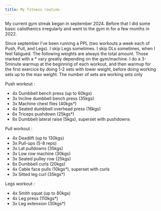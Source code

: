 ```yaml
---
title: My fitness routine
---
```


My current gym streak began in september 2024. Before that I did some basic calisthenics irregularly and went to the gym in for a few months in 2022. 

Since september I've been running a PPL (two workouts a week each of Push, Pull, and Legs). I skip Legs sometimes. I skip DLs sometimes, when I feel fatigued.
The following weights are always the total amount. Those marked with a * vary greatly depending on the gym/machine. 
I do a 3-5minute warmup at the beginning of each workout, and then warmup for the first exercice by doing 1-2 sets with lower weight, before doing working sets up to the max weight. 
The number of sets are working sets only

Push workout : 
- 4x Dumbbell bench press (up to 60kgs)
- 3x Incline dumbbell bench press (35kgs)
- 3x Machine chest flies (40kgs*)
- 4x Seated dumbbell overhead press (16kgs)
- 6x Triceps pushdown (25kgs*)
- 8x Dumbbell lateral raise (5kgs), superset with pushdowns

Pull workout : 
- 4x Deadlift (up to 130kgs)
- 3x Pull-ups  (5-8 reps)
- 3x Lat pulldowns (35kgs)
- 3x Low row machine (30kgs)
- 3x Seated pulley row (25kgs)
- 8x Dumbbell curls (20kgs)
- 4x Cable face pulls (10kgs*), superset with curls
- 3x Sitted leg curl (35kgs*)

Legs workout : 
- 4x Smith squat (up to 80kgs)
- 4x Leg press (110kgs*)
- 3x Leg extension (30kgs*)
